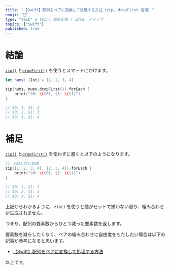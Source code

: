 ```yaml
---
title: "【Swift】配列をペアに変換して処理する方法（zip, dropFirst 活用）"
emoji: "🔖"
type: "tech" # tech: 技術記事 / idea: アイデア
topics: ["Swift"]
published: true
---
```


# 結論

[`zip()`](https://developer.apple.com/documentation/swift/1541125-zip) と[`dropFirst()`](https://developer.apple.com/documentation/swift/array/1688675-dropfirst) を使うとスマートにかけます。

```swift
let nums: [Int] = [1, 2, 3, 4]

zip(nums, nums.dropFirst()).forEach {
    print("$0: \($0), $1: \($1)")
}

// $0: 1, $1: 2
// $0: 2, $1: 3
// $0: 3, $1: 4
```

# 補足

[`zip()`](https://developer.apple.com/documentation/swift/1541125-zip) と[`dropFirst()`](https://developer.apple.com/documentation/swift/array/1688675-dropfirst) を使わずに書くと以下のようになります。

```swift
// 上記と同じ処理
zip([1, 2, 3, 4], [2, 3, 4]).forEach {
    print("$0: \($0), $1: \($1)")
}

// $0: 1, $1: 2
// $0: 2, $1: 3
// $0: 3, $1: 4
```

上記からわかるように、`zip()` を使うと値がセットで揃わない限り、組み合わせが生成されません。

つまり、配列の要素数からひとつ減った要素数を返します。

要素数を減らしたくなく、ペアの組み合わせに自由度をもたしたい場合は以下の記事が参考になると思います。

- [【Swift】配列をペアに変換して処理する方法](https://zenn.dev/ikuraikura/articles/26567893ddbd3e14ee0b) 

以上です。